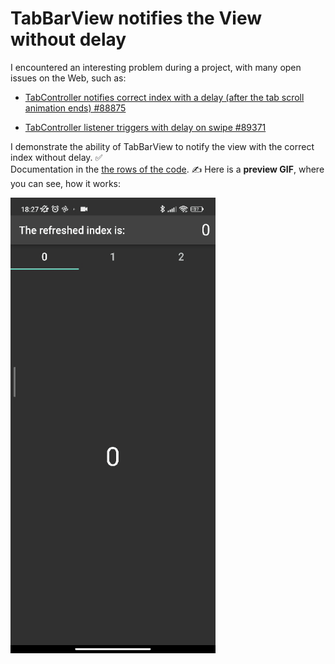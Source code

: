 # TabBarView notifies the View without delay

I encountered an interesting problem during a project, with many open issues on the Web, such as: 

- [TabController notifies correct index with a delay (after the tab scroll animation ends) #88875](https://github.com/flutter/flutter/issues/88875)
 
- [TabController listener triggers with delay on swipe #89371](https://github.com/flutter/flutter/issues/89371)

I demonstrate the ability of TabBarView to notify the view with the correct index without delay. ✅ <br>
Documentation in the [the rows of the code](https://github.com/vellt/TabBarView-Notifies-The-View-Without-Delay/blob/main/lib/main.dart). ✍️ Here is a **preview GIF**, where you can see, how it works:

<img title="" src="https://github.com/vellt/TabBarView-Notifies-The-View-Without-Delay/blob/main/1675099977893.gif?raw=true" alt="https://github.com/vellt/TabBarView-Notifies-The-View-Without-Delay/blob/main/1675099977893.gif?raw=true" width="328">
